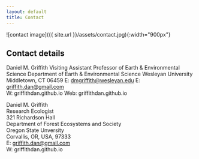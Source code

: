 ```yaml
---
layout: default
title: Contact
---
```


![contact image]({{ site.url }}/assets/contact.jpg){:width="900px"}

## Contact details

Daniel M. Griffith
Visiting Assistant Professor of Earth & Environmental Science
Department of Earth & Environmental Science
Wesleyan University
Middletown, CT 06459
E: dmgriffith@wesleyan.edu
E: griffith.dan@gmail.com  
W: griffithdan.github.io 
Web: griffithdan.github.io

Daniel M. Griffith  
Research Ecologist  
321 Richardson Hall  
Department of Forest Ecosystems and Society   
Oregon State Unversity    
Corvallis, OR, USA, 97333  
E: griffith.dan@gmail.com  
W: griffithdan.github.io  
